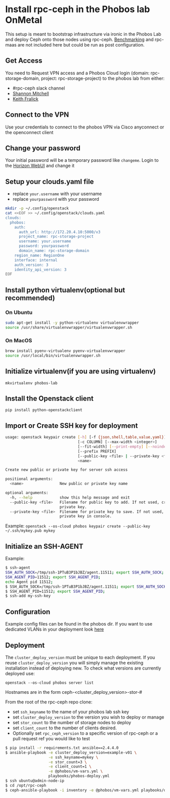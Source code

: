 # Install rpc-ceph in the Phobos lab OnMetal 

This setup is meant to bootstrap infrastructure via ironic in the Phobos Lab and deploy Ceph onto those nodes using rpc-ceph.
[Benchmarking](../benchmark) and rpc-maas are not included here but could be run as post configuration.

## Get Access

You need to Request VPN access and a Phobos Cloud login (domain: rpc-storage-domain, project: rpc-storage-project)
to the phobos lab from either:
* #rpc-ceph slack channel
* [Shannon Mitchell](mailto:shannon.mitchell@rackspace.com)
* [Keith Fralick](mailto:keith.fralick@rackspace.com)

## Connect to the VPN

Use your credentials to connect to the phobos VPN via Cisco anyconnect or the openconnect client

## Change your password

Your initial password will be a temporary password like `changeme`.  Login to the [Horizon WebUI](https://172.20.4.10) and change it

## Setup your clouds.yaml file

* replace `your.username` with your username
* replace `yourpassword` with your password

```bash
mkdir -p ~/.config/openstack
cat <<EOF >> ~/.config/openstack/clouds.yaml
clouds:
  phobos:
    auth:
      auth_url: http://172.20.4.10:5000/v3
      project_name: rpc-storage-project
      username: your.username
      password: yourpassword
      domain_name: rpc-storage-domain
    region_name: RegionOne
    interface: internal
    auth_version: 3
    identity_api_version: 3
EOF
```

## Install python virtualenv(optional but recommended)

### On Ubuntu

```bash
sudo apt-get install -y python-virtualenv virtualenvwrapper
source /usr/share/virtualenvwrapper/virtualenvwrapper.sh
```

### On MacOS

```bash
brew install pyenv-virtualenv pyenv-virtualenvwrapper
source /usr/local/bin/virtualenvwrapper.sh
```

## Initialize virtualenv(if you are using virtualenv)

`mkvirtualenv phobos-lab`

## Install the Openstack client

`pip install python-openstackclient`

## Import or Create SSH key for deployment

```bash
usage: openstack keypair create [-h] [-f {json,shell,table,value,yaml}]
                                [-c COLUMN] [--max-width <integer>]
                                [--fit-width] [--print-empty] [--noindent]
                                [--prefix PREFIX]
                                [--public-key <file> | --private-key <file>]
                                <name>

Create new public or private key for server ssh access

positional arguments:
  <name>                New public or private key name

optional arguments:
  -h, --help            show this help message and exit
  --public-key <file>   Filename for public key to add. If not used, creates a
                        private key.
  --private-key <file>  Filename for private key to save. If not used, print
                        private key in console.
```

Example: `openstack --os-cloud phobos keypair create --public-key ~/.ssh/mykey.pub mykey`

## Initialize an SSH-AGENT

Example:
```bash
$ ssh-agent
SSH_AUTH_SOCK=/tmp/ssh-1PTuB3P1bJBZ/agent.11511; export SSH_AUTH_SOCK;
SSH_AGENT_PID=11512; export SSH_AGENT_PID;
echo Agent pid 11512;
$ SSH_AUTH_SOCK=/tmp/ssh-1PTuB3P1bJBZ/agent.11511; export SSH_AUTH_SOCK;
$ SSH_AGENT_PID=11512; export SSH_AGENT_PID;
$ ssh-add my-ssh-key
```

## Configuration

Example config files can be found in the phobos dir. If you want to use dedicated VLANs in your deployment look [here](VLANS.md)

## Deployment

The `cluster_deploy_version` must be unique to each deployment.  If you reuse `cluster_deploy_version` you will simply
manage the existing installation instead of deploying new.  To check what versions are currently deployed use:

`openstack --os-cloud phobos server list`

Hostnames are in the form ceph-<cluster_deploy_version>-stor-#

From the root of the rpc-ceph repo clone:
* set `ssh_keyname` to the name of your phobos lab ssh key
* set `cluster_deploy_version` to the version you wish to deploy or manage
* set `stor_count` to the number of storage nodes to deploy
* set `client_count` to the number of clients desired.
* Optionally set `rpc_ceph_version` to a specific version of rpc-ceph or a pull request ref you would like to test

```bash
$ pip install -r requirements.txt ansible==2.4.4.0
$ ansible-playbook -e cluster_deploy_version=example-v01 \
                   -e ssh_keyname=mykey \
                   -e stor_count=3 \
                   -e client_count=1 \
                   -e @phobos/vm-vars.yml \
                   playbooks/phobos-deploy.yml
$ ssh ubuntu@admin-node-ip
$ cd /opt/rpc-ceph
$ ceph-ansible-playbook -i inventory -e @phobos/vm-vars.yml playbooks/deploy.yml
```

